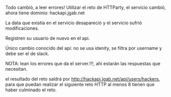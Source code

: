 Todo cambió, a leer errores!
Utilizar el reto de HTTParty, el servicio cambió, ahora tiene dominio: hackapi.jgab.net

La data que existía en el servicio desapareció y el servicio sufrió modificaciones.

Registren su usuario de nuevo en el api.

Único cambio conocido del api: no se usa idenity, se filtra por username y debe ser el de slack.

NOTA: lean los errores que da el server.!!!, ahí estarán las respuestas que necesitan.

el resultado del reto saldrá por http://hackapi.jgab.net/api/users/hackers, para que puedan realizar el siguiente reto HTTP al menos 8 tienen que haber culminado el reto.
